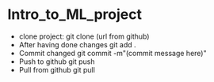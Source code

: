 # Intro_to_ML_project

  * clone project: git clone (url from github)
  * After having done changes git add .
  * Commit changed git commit -m"(commit message here)"
  * Push to github git push
  * Pull from github git pull
  
